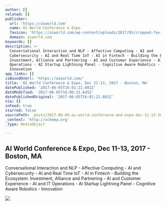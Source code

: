 ```yaml
---
author: []
related: []
publisher:
  url: 'https://aiworld.com'
  name: AI World Conference & Expo
  favicon: 'https://aiworld.com/wp-content/uploads/2017/01/cropped-favicon-192x192.png'
  domain: aiworld.com
keywords: []
description: >-
  Conversational Interaction and NLP - Affective Computing - AI and
  Cybersecurity - AI and Real Time IoT - AI in Fintech - Building the Ecosystem:
  Investment, Alliance and Partnering - AI and Customer Experience - AI and IT
  Operations - AI Startup Lightning Panel - Cognitive Aware Robotics -
  Innovation
app_links: []
isBasedOnUrl: 'https://aiworld.com/'
title: 'AI World Conference & Expo, Dec 11-13, 2017 - Boston, MA'
datePublished: '2017-06-05T16:01:22.801Z'
dateModified: '2017-06-05T16:00:31.645Z'
datePublishedOriginal: '2017-06-05T16:01:22.801Z'
via: {}
inFeed: true
starred: false
sourcePath: _posts/2017-06-05-ai-world-conference-and-expo-dec-11-13-2017-boston-ma.md
_context: 'http://schema.org'
_type: MediaObject

---
```

<article style=""><h1>AI World Conference &amp; Expo, Dec 11-13, 2017 - Boston, MA</h1><p>Conversational Interaction and NLP - Affective Computing - AI and Cybersecurity - AI and Real Time IoT - AI in Fintech - Building the Ecosystem: Investment, Alliance and Partnering - AI and Customer Experience - AI and IT Operations - AI Startup Lightning Panel - Cognitive Aware Robotics - Innovation</p><img src="https://aiworld.com/wp-content/uploads/2016/12/AITrends_500px-Wide_Color_Tag-300x106.png" /></article>